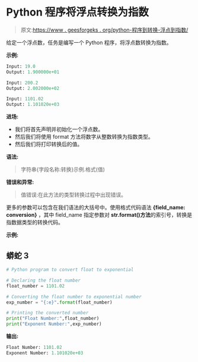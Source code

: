 # Python 程序将浮点转换为指数

> 原文:[https://www . geesforgeks . org/python-程序到转换-浮点到指数/](https://www.geeksforgeeks.org/python-program-to-convert-float-to-exponential/)

给定一个浮点数，任务是编写一个 Python 程序，将浮点数转换为指数。

**示例:**

```py
Input: 19.0
Output: 1.900000e+01

Input: 200.2
Output: 2.002000e+02

Input: 1101.02
Output: 1.101020e+03
```

**进场:**

*   我们将首先声明并初始化一个浮点数。
*   然后我们将使用 format 方法将数字从整数转换为指数类型。
*   然后我们将打印转换后的值。

**语法:**

> 字符串{字段名称:转换}示例.格式(值)

**错误和异常:**

> 值错误:在此方法的类型转换过程中出现错误。

更多的参数可以包含在我们语法的大括号中。使用格式代码语法 **{field_name: conversion}** ，其中 field_name 指定参数对 **str.format()方法**的索引号，转换是指数据类型的转换代码。

**示例:**

## 蟒蛇 3

```py
# Python program to convert float to exponential

# Declaring the float number
float_number = 1101.02

# Converting the float number to exponential number
exp_number = "{:e}".format(float_number)

# Printing the converted number
print("Float Number:",float_number)
print("Exponent Number:",exp_number)
```

**输出:**

```py
Float Number: 1101.02
Exponent Number: 1.101020e+03
```